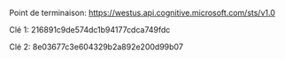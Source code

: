 Point de terminaison: https://westus.api.cognitive.microsoft.com/sts/v1.0

Clé 1: 216891c9de574dc1b94177cdca749fdc

Clé 2: 8e03677c3e604329b2a892e200d99b07